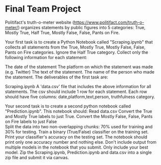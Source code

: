 # Final Team Project

Politifact's truth-o-meter website (https://www.politifact.com/truth-o-meter/) organizes statements by public figures into 5 categories: True, Mostly True, Half True, Mostly False, False, Pants on Fire.

Your first task is to create a Python Notebook called "Scraping.ipynb" that  collects all statements from the True, Mostly True, Mostly False, False, Pants on Fire categories. Ignore the Half True category.
Collect only the following information for each statement:

The date of the statement
The platform on which the statement was made (e.g. Twitter)
The text of the statement.
The name of the person who made the statement.
The deliverables of the first task are:

Scraping.ipynb
A 'data.csv' file  that includes the above information for all statements. The csv should include 1 row for each statement. Each row should have five columns: date,platform,text,person, truthfulness category. 
 

Your second task is to create a second python notebook called "Prediction.ipynb". This notebook should:
Read data.csv
Convert the  True and Mostly True labels to just True.
Convert the Mostly False, False, Pants on Fire labels to just False  
Split the data into two non-overlapping chunks: 70% used for training and 30% for testing.
Train a binary (True/False) classifier on the training set.
Print your classifier's accuracy on the testing set. The notebook should print only one accuracy number and nothing else. Don't include output from multiple models in the notebook that you submit. Only include your best model.
Zip the Scraping.ipynb, Prediction.ipynb and data.csv into a single zip file and submit it via canvas.

